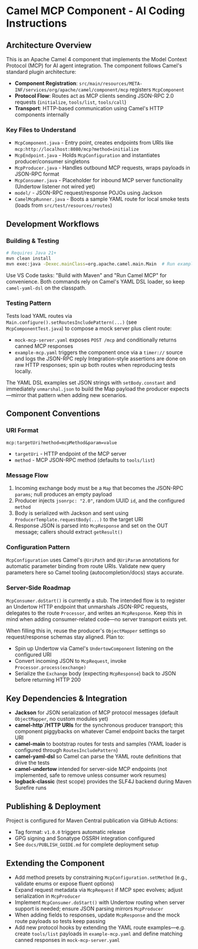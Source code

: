 # Camel MCP Component - AI Coding Instructions

## Architecture Overview

This is an Apache Camel 4 component that implements the Model Context Protocol (MCP) for AI agent integration. The component follows Camel's standard plugin architecture:

- **Component Registration**: `src/main/resources/META-INF/services/org/apache/camel/component/mcp` registers `McpComponent`
- **Protocol Flow**: Routes act as MCP clients sending JSON-RPC 2.0 requests (`initialize`, `tools/list`, `tools/call`)
- **Transport**: HTTP-based communication using Camel's HTTP components internally

### Key Files to Understand
- `McpComponent.java` - Entry point, creates endpoints from URIs like `mcp:http://localhost:8080/mcp?method=initialize`
- `McpEndpoint.java` - Holds `McpConfiguration` and instantiates producer/consumer singletons
- `McpProducer.java` - Handles outbound MCP requests, wraps payloads in JSON-RPC format
- `McpConsumer.java` - Placeholder for inbound MCP server functionality (Undertow listener not wired yet)
- `model/` - JSON-RPC request/response POJOs using Jackson
- `CamelMcpRunner.java` - Boots a sample YAML route for local smoke tests (loads from `src/test/resources/routes`)

## Development Workflows

### Building & Testing
```bash
# Requires Java 21+
mvn clean install
mvn exec:java -Dexec.mainClass=org.apache.camel.main.Main  # Run example route
```

Use VS Code tasks: "Build with Maven" and "Run Camel MCP" for convenience. Both commands rely on Camel's YAML DSL loader, so keep `camel-yaml-dsl` on the classpath.

### Testing Pattern
Tests load YAML routes via `Main.configure().setRoutesIncludePattern(...)` (see `McpComponentTest.java`) to compose a mock server plus client route:
- `mock-mcp-server.yaml` exposes `POST /mcp` and conditionally returns canned MCP responses
- `example-mcp.yaml` triggers the component once via a `timer://` source and logs the JSON-RPC reply
Integration-style assertions are done on raw HTTP responses; spin up both routes when reproducing tests locally.

The YAML DSL examples set JSON strings with `setBody.constant` and immediately `unmarshal.json` to build the Map payload the producer expects—mirror that pattern when adding new scenarios.

## Component Conventions

### URI Format
```
mcp:targetUri?method=mcpMethod&param=value
```
- `targetUri` - HTTP endpoint of the MCP server  
- `method` - MCP JSON-RPC method (defaults to `tools/list`)

### Message Flow
1. Incoming exchange body must be a `Map` that becomes the JSON-RPC `params`; null produces an empty payload
2. Producer injects `jsonrpc: "2.0"`, random UUID `id`, and the configured `method`
3. Body is serialized with Jackson and sent using `ProducerTemplate.requestBody(...)` to the target URI
4. Response JSON is parsed into `McpResponse` and set on the OUT message; callers should extract `getResult()`

### Configuration Pattern
`McpConfiguration` uses Camel's `@UriPath` and `@UriParam` annotations for automatic parameter binding from route URIs. Validate new query parameters here so Camel tooling (autocompletion/docs) stays accurate.

### Server-Side Roadmap
`McpConsumer.doStart()` is currently a stub. The intended flow is to register an Undertow HTTP endpoint that unmarshals JSON-RPC requests, delegates to the route `Processor`, and writes an `McpResponse`. Keep this in mind when adding consumer-related code—no server transport exists yet.

When filling this in, reuse the producer's `ObjectMapper` settings so request/response schemas stay aligned. Plan to:
- Spin up Undertow via Camel's `UndertowComponent` listening on the configured URI
- Convert incoming JSON to `McpRequest`, invoke `Processor.process(exchange)`
- Serialize the `Exchange` body (expecting `McpResponse`) back to JSON before returning HTTP 200

## Key Dependencies & Integration

- **Jackson** for JSON serialization of MCP protocol messages (default `ObjectMapper`, no custom modules yet)
- **camel-http`/HTTP URIs** for the synchronous producer transport; this component piggybacks on whatever Camel endpoint backs the target URI
- **camel-main** to bootstrap routes for tests and samples (YAML loader is configured through `RoutesIncludePattern`)
- **camel-yaml-dsl** so Camel can parse the YAML route definitions that drive the tests
- **camel-undertow** intended for server-side MCP endpoints (not implemented, safe to remove unless consumer work resumes)
- **logback-classic** (test scope) provides the SLF4J backend during Maven Surefire runs

## Publishing & Deployment

Project is configured for Maven Central publication via GitHub Actions:
- Tag format: `v1.0.0` triggers automatic release
- GPG signing and Sonatype OSSRH integration configured
- See `docs/PUBLISH_GUIDE.md` for complete deployment setup

## Extending the Component

- Add method presets by constraining `McpConfiguration.setMethod` (e.g., validate enums or expose fluent options)
- Expand request metadata via `McpRequest` if MCP spec evolves; adjust serialization in `McpProducer`
- Implement `McpConsumer.doStart()` with Undertow routing when server support is needed; ensure JSON parsing mirrors `McpProducer`
- When adding fields to responses, update `McpResponse` and the mock route payloads so tests keep passing
- Add new protocol hooks by extending the YAML route examples—e.g. create `tools/list` payloads in `example-mcp.yaml` and define matching canned responses in `mock-mcp-server.yaml`